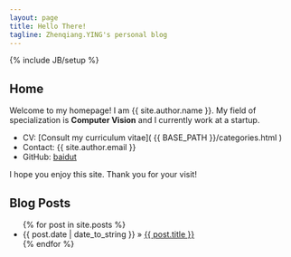 ```yaml
---
layout: page
title: Hello There!
tagline: Zhenqiang.YING's personal blog
---
```

{% include JB/setup %}

## Home

﻿Welcome to my homepage! I am {{ site.author.name }}. My field of specialization is **Computer Vision** and I currently work at a startup. 

 * CV: [Consult my curriculum vitae]( {{ BASE_PATH }}/categories.html )
 * Contact: {{ site.author.email }}
 * GitHub: [baidut](https://github.com/baidut/)

I hope you enjoy this site. Thank you for your visit!
<!-- my LinkedIn public profile -->

<!-- About this blog, about the posts -->

## Blog Posts

<ul class="posts">
  {% for post in site.posts %}
    <li><span>{{ post.date | date_to_string }}</span> &raquo; <a href="{{ BASE_PATH }}{{ post.url }}">{{ post.title }}</a></li>
  {% endfor %}
</ul>
